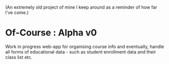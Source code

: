 (An extremely old project of mine I keep around as a reminder of how far I've come.)

# Of-Course : Alpha v0

Work in progress web-app for organising course info and eventually, handle all forms of educational data - such as student enrollment data and their class list etc.
